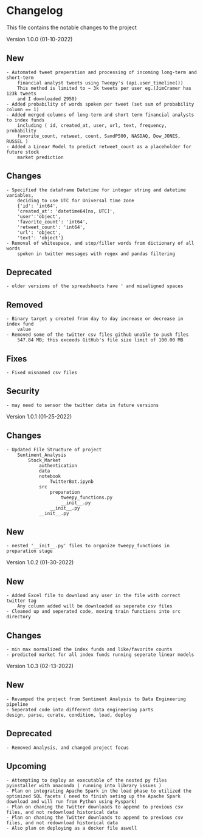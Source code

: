 # Changelog
This file contains the notable changes to the project

Version 1.0.0 (01-10-2022)
## New
    - Automated tweet preperation and processing of incoming long-term and short-term 
        financial analyst tweets using Tweepy's (api.user_timeline())
        This method is limited to ~ 3k tweets per user eg.(JimCramer has 123k tweets 
        and I downloaded 2950)
    - Added probability of words spoken per tweet (set sum of probability column == 1)
    - Added merged columns of long-term and short term financial analysts to index funds 
        including ( id, created_at, user, url, text, frequency, probability     
        favorite_count, retweet, count, SandP500, NASDAQ, Dow_JONES, RUSSEL )
    - Added a Linear Model to predict retweet_count as a placeholder for future stock
        market prediction

## Changes 
    - Specified the dataframe Datetime for integar string and datetime variables, 
        deciding to use UTC for Universal time zone
        {'id': 'int64',
        'created_at': 'datetime64[ns, UTC]',
        'user':'object',
        'favorite_count': 'int64',
        'retweet_count': 'int64',
        'url': 'object',
        'text': 'object'}
    - Removal of whitespace, and stop/filler words from dictionary of all words 
        spoken in twitter messages with regex and pandas filtering

## Deprecated
    - older versions of the spreadsheets have ' and misaligned spaces

## Removed
    - Binary target y created from day to day increase or decrease in index fund
        value
    - Removed some of the twitter csv files github unable to push files
        547.84 MB; this exceeds GitHub's file size limit of 100.00 MB
## Fixes
    - Fixed misnamed csv files

## Security
    - may need to sensor the twitter data in future versions


Version 1.0.1 (01-25-2022)

## Changes 
    - Updated File Structure of project
        Sentiment_Analysis
            Stock_Market
                authentication
                data
                notebook
                    TwitterBot.ipynb
                src
                    preparation
                        tweepy_functions.py
                        __init__.py
                    __init__.py
                __init__.py
## New
    - nested '__init__.py' files to organize tweepy_functions in preparation stage

Version 1.0.2 (01-30-2022)
## New

    - Added Excel file to download any user in the file with correct twitter tag
        Any column added will be downloaded as seperate csv files
    - Cleaned up and seperated code, moving train functions into src directory

## Changes 

    - min max normalized the index funds and like/favorite counts
    - predicted market for all index funds running seperate linear models

Version 1.0.3 (02-13-2022)
## New

    - Revamped the project from Sentiment Analysis to Data Engineering pipeline
    - Seperated code into different data engineering parts
    design, parse, curate, condition, load, deploy

## Deprecated

    - Removed Analysis, and changed project focus

## Upcoming
    - Attempting to deploy an executable of the nested py files pyinstaller with anaconda ( running into library issues )
    - Plan on integrating Apache Spark in the load phase to utilized the optimized SQL facets ( need to finish seting up the Apache Spark download and will run from Python using Pyspark)
    - Plan on chaning the Twitter downloads to append to previous csv files, and not redownload historical data
    - Plan on chaning the Twitter downloads to append to previous csv files, and not redownload historical data
    - Also plan on deploying as a docker file aswell
    
